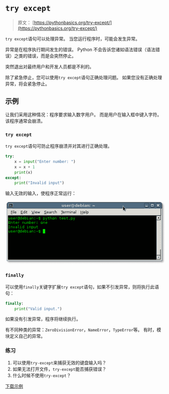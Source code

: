 # `try except`

> 原文： [https://pythonbasics.org/try-except/](https://pythonbasics.org/try-except/)

`try except`语句可以处理异常。 当您运行程序时，可能会发生异常。

异常是在程序执行期间发生的错误。 Python 不会告诉您诸如语法错误（语法错误）之类的错误，而是会突然停止。

突然退出对最终用户和开发人员都是不利的。

除了紧急停止，您可以使用`try except`语句正确处理问题。 如果您没有正确处理异常，将会紧急停止。



## 示例

让我们采用这种情况：程序要求输入数字用户。 而是用户在输入框中键入字符。 该程序通常会崩溃。

### `try except`

`try except`语句可防止程序崩溃并对其进行正确处理。

```py
try:
    x = input("Enter number: ")
    x = x + 1
    print(x)
except:
    print("Invalid input")

```

输入无效的输入，使程序正常运行：

![try except](img/1a415ebe54db32e36ceace468b326629.jpg)

### `finally`

可以使用`finally`关键字扩展`try except`语句，如果不引发异常，则将执行此语句：

```py
finally:
    print("Valid input.")

```

如果没有引发异常，程序将继续执行。

有不同种类的异常：`ZeroDivisionError`，`NameError`，`TypeError`等。 有时，模块定义自己的异常。

### 练习

1.  可以使用`try-except`来捕获无效的键盘输入吗？
2.  如果无法打开文件，`try-except`能否捕获错误？
3.  什么时候不使用`try-except`？

[下载示例](https://gum.co/dcsp)